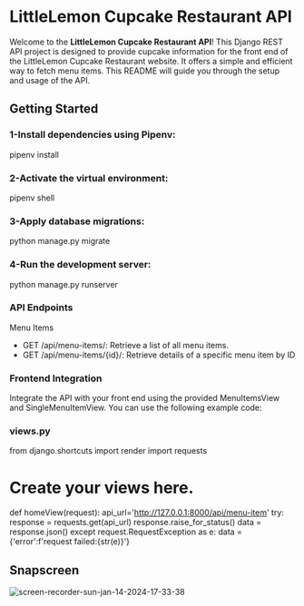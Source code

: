 # LittleLemon Cupcake Restaurant API

Welcome to the **LittleLemon Cupcake Restaurant API**! This Django REST API project is designed to provide cupcake information for the front end of the LittleLemon Cupcake Restaurant website. It offers a simple and efficient way to fetch menu items. This README will guide you through the setup and usage of the API.

## Getting Started
### 1-Install dependencies using Pipenv:
pipenv install
### 2-Activate the virtual environment:
pipenv shell
### 3-Apply database migrations:
python manage.py migrate
### 4-Run the development server:
python manage.py runserver

### API Endpoints
Menu Items

   + GET /api/menu-items/: Retrieve a list of all menu items.
   + GET /api/menu-items/{id}/: Retrieve details of a specific menu item by ID

### Frontend Integration
Integrate the API with your front end using the provided MenuItemsView and SingleMenuItemView. You can use the following example code:
### views.py
from django.shortcuts import render
import requests
# Create your views here.
def homeView(request):
    api_url='http://127.0.0.1:8000/api/menu-item'
    try:
        response = requests.get(api_url)
        response.raise_for_status()
        data = response.json()
    except request.RequestException as e:
        data = {'error':f'request failed:{str(e)}'}

## Snapscreen


   ![screen-recorder-sun-jan-14-2024-17-33-38](https://github.com/Mu5alaf/LittleLemonAPI/assets/109148687/417db01e-6dc9-43d3-92c2-bf857e4a69e7)
 
